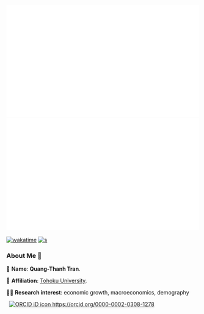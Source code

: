 ![](https://github.com/thanhqtran/thanhqtran/blob/master/generated/overview.svg)
![](https://github.com/thanhqtran/thanhqtran/blob/master/generated/languages.svg)
</a>

<a>
    
[![wakatime](https://wakatime.com/badge/user/cc163315-2340-4910-bf0e-56d030d0986e.svg)](https://wakatime.com/@cc163315-2340-4910-bf0e-56d030d0986e) [![s](https://img.shields.io/badge/GoogleScholar-Quang-Thanh_Tran-grey?style=flat-square&labelColor=4285F4&logo=googlescholar&logoColor=white)](https://scholar.google.com/citations?hl=en&user=rWZJIlwAAAAJ)

</a>


<!--
**isupersky/isupersky** is a ✨ _special_ ✨ repository because its `README.md` (this file) appears on your GitHub profile.

Here are some ideas to get you started:

- 🔭 I’m currently working on ...
- 🌱 I’m currently learning ...
- 👯 I’m looking to collaborate on ...
- 🤔 I’m looking for help with ...
- 💬 Ask me about ...
- 📫 How to reach me: ...
- 😄 Pronouns: ...
- ⚡ Fun fact: ...
-->

### About Me 🚀
💬 **Name**: **Quang-Thanh Tran**.

🌱 **Affiliation**: <a href="https://www2.econ.tohoku.ac.jp/english/page-gpem.html"> Tohoku University</a>.</br>

👨‍💻 **Research interest**: economic growth, macroeconomics, demography </br>

</a>
    <a
    id="cy-effective-orcid-url"
    class="underline"
     href="https://orcid.org/0000-0002-0308-1278"
     target="orcid.widget"
     rel="me noopener noreferrer"
     style="vertical-align: top">
     <img
        src="https://orcid.org/sites/default/files/images/orcid_16x16.png"
        style="width: 1em; margin-inline-start: 0.5em"
        alt="ORCID iD icon"/>
      https://orcid.org/0000-0002-0308-1278
    </a>


